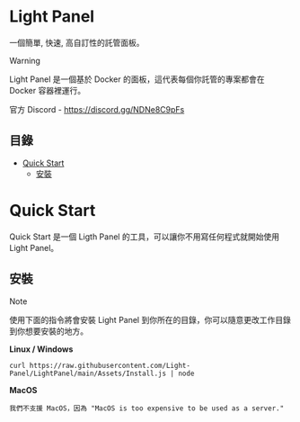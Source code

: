 # Light Panel
一個簡單, 快速, 高自訂性的託管面板。

> [!WARNING]
> Light Panel 是一個基於 Docker 的面板，這代表每個你託管的專案都會在 Docker 容器裡運行。

官方 Discord - https://discord.gg/NDNe8C9pFs

## 目錄
* [Quick Start](#quick-start)
  * [安裝](#安裝)

# Quick Start
Quick Start 是一個 Ligth Panel 的工具，可以讓你不用寫任何程式就開始使用 Light Panel。

## 安裝
> [!NOTE]
> 使用下面的指令將會安裝 Light Panel 到你所在的目錄，你可以隨意更改工作目錄到你想要安裝的地方。

**Linux / Windows**
```
curl https://raw.githubusercontent.com/Light-Panel/LightPanel/main/Assets/Install.js | node
```

**MacOS**
```
我們不支援 MacOS，因為 "MacOS is too expensive to be used as a server."
```
